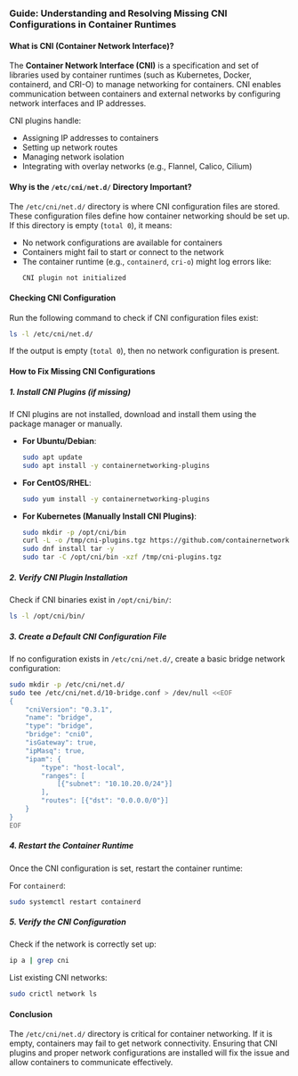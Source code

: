 ### Guide: Understanding and Resolving Missing CNI Configurations in Container Runtimes  

#### **What is CNI (Container Network Interface)?**  
The **Container Network Interface (CNI)** is a specification and set of libraries used by container runtimes (such as Kubernetes, Docker, containerd, and CRI-O) to manage networking for containers. CNI enables communication between containers and external networks by configuring network interfaces and IP addresses.

CNI plugins handle:  
- Assigning IP addresses to containers  
- Setting up network routes  
- Managing network isolation  
- Integrating with overlay networks (e.g., Flannel, Calico, Cilium)  

#### **Why is the `/etc/cni/net.d/` Directory Important?**  
The `/etc/cni/net.d/` directory is where CNI configuration files are stored. These configuration files define how container networking should be set up. If this directory is empty (`total 0`), it means:  
- No network configurations are available for containers  
- Containers might fail to start or connect to the network  
- The container runtime (e.g., `containerd`, `cri-o`) might log errors like:  
  ```
  CNI plugin not initialized
  ```

#### **Checking CNI Configuration**  
Run the following command to check if CNI configuration files exist:  
```bash
ls -l /etc/cni/net.d/
```
If the output is empty (`total 0`), then no network configuration is present.

#### **How to Fix Missing CNI Configurations**  

##### **1. Install CNI Plugins (if missing)**  
If CNI plugins are not installed, download and install them using the package manager or manually.

- **For Ubuntu/Debian**:  
  ```bash
  sudo apt update
  sudo apt install -y containernetworking-plugins
  ```

- **For CentOS/RHEL**:  
  ```bash
  sudo yum install -y containernetworking-plugins
  ```

- **For Kubernetes (Manually Install CNI Plugins)**:  
  ```bash
  sudo mkdir -p /opt/cni/bin
  curl -L -o /tmp/cni-plugins.tgz https://github.com/containernetworking/plugins/releases/download/v1.6.2/cni-plugins-linux-amd64-v1.6.2.tgz
  sudo dnf install tar -y
  sudo tar -C /opt/cni/bin -xzf /tmp/cni-plugins.tgz
  ```

##### **2. Verify CNI Plugin Installation**  
Check if CNI binaries exist in `/opt/cni/bin/`:  
```bash
ls -l /opt/cni/bin/
```

##### **3. Create a Default CNI Configuration File**  
If no configuration exists in `/etc/cni/net.d/`, create a basic bridge network configuration:  

```bash
sudo mkdir -p /etc/cni/net.d/
sudo tee /etc/cni/net.d/10-bridge.conf > /dev/null <<EOF
{
    "cniVersion": "0.3.1",
    "name": "bridge",
    "type": "bridge",
    "bridge": "cni0",
    "isGateway": true,
    "ipMasq": true,
    "ipam": {
        "type": "host-local",
        "ranges": [
            [{"subnet": "10.10.20.0/24"}]
        ],
        "routes": [{"dst": "0.0.0.0/0"}]
    }
}
EOF
```

##### **4. Restart the Container Runtime**  
Once the CNI configuration is set, restart the container runtime:  

For `containerd`:  
```bash
sudo systemctl restart containerd
```


##### **5. Verify the CNI Configuration**  
Check if the network is correctly set up:  
```bash
ip a | grep cni
```
List existing CNI networks:  
```bash
sudo crictl network ls
```

#### **Conclusion**  
The `/etc/cni/net.d/` directory is critical for container networking. If it is empty, containers may fail to get network connectivity. Ensuring that CNI plugins and proper network configurations are installed will fix the issue and allow containers to communicate effectively.
